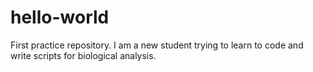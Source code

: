 # hello-world
First practice repository.  I am a new student trying to learn to code and write scripts for biological analysis.
